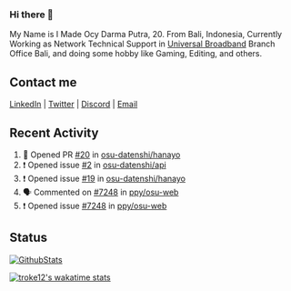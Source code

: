 ### Hi there 👋

My Name is I Made Ocy Darma Putra, 20. From Bali, Indonesia, Currently Working as Network Technical Support in [Universal Broadband](https://universal.net.id) Branch Office Bali, and doing some hobby like Gaming, Editing, and others.

## Contact me

[LinkedIn](https://linkedin.com/in/troke) | [Twitter](https://twitter.com/darma_ochi) | [Discord](https://link.troke.id/discord) | <a href="mailto:ochi@troke.id">Email</a> 

## Recent Activity

<!--START_SECTION:activity-->
1. 💪 Opened PR [#20](https://github.com/osu-datenshi/hanayo/pull/20) in [osu-datenshi/hanayo](https://github.com/osu-datenshi/hanayo)
2. ❗️ Opened issue [#2](https://github.com/osu-datenshi/api/issues/2) in [osu-datenshi/api](https://github.com/osu-datenshi/api)
3. ❗️ Opened issue [#19](https://github.com/osu-datenshi/hanayo/issues/19) in [osu-datenshi/hanayo](https://github.com/osu-datenshi/hanayo)
4. 🗣 Commented on [#7248](https://github.com/ppy/osu-web/issues/7248) in [ppy/osu-web](https://github.com/ppy/osu-web)
5. ❗️ Opened issue [#7248](https://github.com/ppy/osu-web/issues/7248) in [ppy/osu-web](https://github.com/ppy/osu-web)
<!--END_SECTION:activity-->

## Status

[![GithubStats](https://github-readme-stats.vercel.app/api?username=troke12&show_icons=true)](https://github.com/troke12)

[![troke12's wakatime stats](https://github-readme-stats.vercel.app/api/wakatime?username=troke12&layout=compact)](https://wakatime.com/@troke12) 

